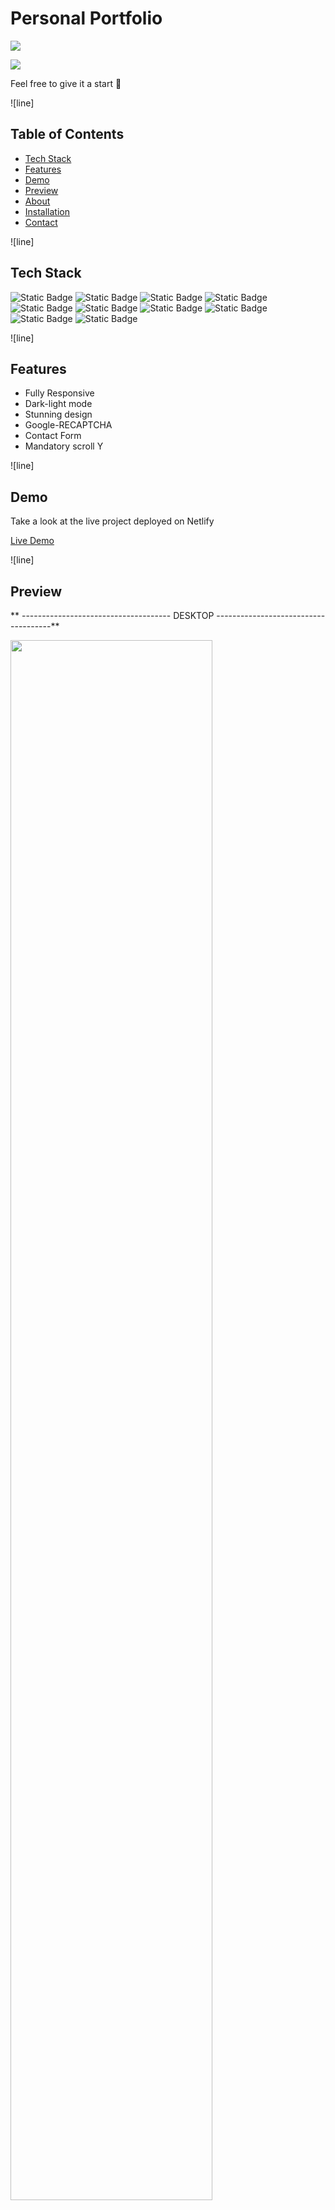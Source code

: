 # Personal Portfolio

<a href="https://skyde-portfolio.netlify.app/" target="_blank" ><img src="https://github.com/Ghassan-SkyDe/Portfolio_typescript_next_js/assets/79264045/50b621ca-b26c-4dc3-a752-147a80076b2c"></a>

<img src="https://github.com/Ghassan-SkyDe/Portfolio_typescript_next_js/assets/79264045/d9879c46-7bde-4940-acac-2009f9faea43">

Feel free to give it a start 🌟

![line]

## Table of Contents

- [Tech Stack](#tech-stack)
- [Features](#features)
- [Demo](#demo)
- [Preview](#preview)
- [About](#about)
- [Installation](#installation)
- [Contact](#contact)

![line]

## Tech Stack

![Static Badge](https://img.shields.io/badge/TypeScript-black?style=for-the-badge&logo=typescript)
![Static Badge](https://img.shields.io/badge/Next%2Fjs-black?style=for-the-badge&logo=nextdotjs)
![Static Badge](https://img.shields.io/badge/Redux-black?style=for-the-badge&logo=redux)
![Static Badge](https://img.shields.io/badge/CSS-black?style=for-the-badge&logo=CSS3)
![Static Badge](https://img.shields.io/badge/Tailwind-black?style=for-the-badge&logo=tailwindcss)
![Static Badge](https://img.shields.io/badge/framer%2Fmotion-black?style=for-the-badge&logo=framer)
![Static Badge](https://img.shields.io/badge/google%2Frecaptcha-black?style=for-the-badge&logo=google)
![Static Badge](https://img.shields.io/badge/pwa%2Fready-black?style=for-the-badge&logo=pwa)
![Static Badge](https://img.shields.io/badge/Netlify-black?style=for-the-badge&logo=netlify)
![Static Badge](https://img.shields.io/badge/vercel-black?style=for-the-badge&logo=vercel)

![line]

## Features

- Fully Responsive
- Dark-light mode
- Stunning design
- Google-RECAPTCHA
- Contact Form
- Mandatory scroll Y

![line]

## Demo

Take a look at the live project deployed on Netlify

[Live Demo](https://Ghassan-SkyDe-portfolio.netlify.app/)

![line]

## Preview

** ------------------------------------- DESKTOP -------------------------------------**

<img src="https://github.com/Ghassan-SkyDe/Portfolio_typescript_next_js/assets/79264045/1d257a11-3531-4b85-a5ef-dbea081a7509" width="80%">

<img src="https://github.com/Ghassan-SkyDe/Portfolio_typescript_next_js/assets/79264045/51da5e9a-054c-45e1-a4e5-328e53c3f1b0" width="80%">

<img src="https://github.com/Ghassan-SkyDe/Portfolio_typescript_next_js/assets/79264045/d55f9fa0-a007-4ab8-a303-668d55085ae4" width="80%">

** -------------------------------------- Mobile ------------------------------------**

<img src="https://github.com/Ghassan-SkyDe/Portfolio_typescript_next_js/assets/79264045/7590ad82-d455-41c4-af74-d69c6a4d27d9" width="270">
<img src="https://github.com/Ghassan-SkyDe/Portfolio_typescript_next_js/assets/79264045/35b8d855-228e-4ff2-b9c5-3b8895e001dd" width="270">
<img src="https://github.com/Ghassan-SkyDe/Portfolio_typescript_next_js/assets/79264045/389debe1-5b42-4286-a08a-f8c7ab71ec9b" width="270">

![line]

## About

### 1. Elegant UI Design

Immerse yourself in a visually appealing user interface that seamlessly guides you through six distinct sections: Skills, Quick Introduction, Projects, Learning, About, and a Contact form. The design ensures a captivating experience, with a mandatory vertical scroll to unveil each layer.

### 2. Responsive Across Devices

Experience a consistent and delightful journey across all devices - mobile, tablet, and desktop. The responsive design guarantees optimal performance and aesthetic regardless of the screen size.

### 3. Smooth Animations with Framer Motion

Enjoy smooth and engaging animations implemented with Framer Motion. Every interaction, from scrolling to transitioning between sections, is designed to provide a polished and enjoyable user experience.

### 4. Redux Toolkit State Management

Harness the power of state management with Redux Toolkit, seamlessly integrated with TypeScript. I've meticulously crafted a robust architecture, employing React custom hooks to handle actions and facilitate smooth data flow throughout the application.

### 5. Contact Form with Nodemailer and Google Recaptcha

Connect with me effortlessly through the secure and interactive Contact section. The contact form, backed by Nodemailer, enables you to send job offers directly. Rest easy knowing your communication is protected by Google Recaptcha, ensuring a secure and spam-resistant channel.

![line]

## Installation

Provided step-by-step instructions on how to install and run this project locally.

```bash
# Clone the repository
git clone https://github.com/Ghassan-SkyDe/Portfolio_typescript_next_js

# Change directory
cd directory

# Add .env variables
check .env.example

# Install dependencies
npm install

# Run the project
npm run dev
```


## Contact

**Ghassan-SkyDe**


[GitHub](https://github.com/Ghassan-SkyDe)

[Gmail](incuvationlabs@gmail.com)
